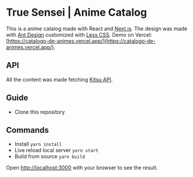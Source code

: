 # True Sensei | Anime Catalog

This is a anime catalog made with React and [Next.js](https://nextjs.org/).
The design was made with [Ant Design](http://ant.design/) customized with [Less CSS](https://lesscss.org).
Demo on Vercel: [https://catalogo-de-animes.vercel.app/](https://catalogo-de-animes.vercel.app/).

## API

All the content was made fetching [Kitsu API](https://kitsu.docs.apiary.io/).

## Guide

- Clone this repository

## Commands

- Install `yarn install`
- Live reload local server `yarn start`
- Build from source `yarn build`

Open [http://localhost:3000](http://localhost:3000) with your browser to see the result.

